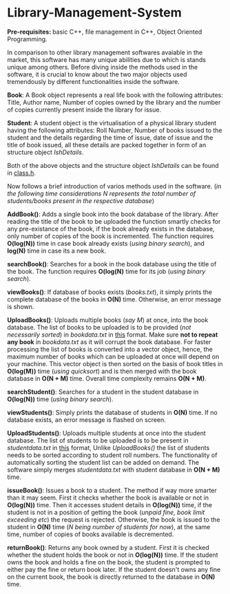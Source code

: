 # Library-Management-System
<b>Pre-requisites: </b>basic C++, file management in C++, Object Oriented Programming.

In comparison to other library management softwares avaiable in the market, this software has many unique abilities due to which is stands unique among others. Before diving inside the methods used in the software, it is crucial to know about the two major objects used tremendously by different functionalities inside the software.

<b>Book</b>: A Book object represents a real life book with the following attributes: Title, Author name, Number of copies owned by the library and the number of copies currently present inside the library for issue.

<b>Student</b>: A student object is the virtualisation of a physical library student having the following attributes: Roll Number, Number of books issued to the student and the details regarding the time of issue, date of issue and the title of book issued, all these details are packed together in form of an structure object <i>IshDetails</i>.

Both of the above objects and the structure object <i>IshDetails</i> can be found in [class.h](class.h).

Now follows a brief introduction of varios methods used in the software.
(<i>in the following time considerations N represents the total number of students/books present in the respective database</i>)

<b>AddBook()</b>: Adds a single book into the book database of the library. After reading the title of the book to be uploaded the function smartly checks for any pre-existance of the book, if the book already exists in the database, only number of copies of the book is incremented. The function requires <b>O(log(N))</b> time in case book already exists (<i>using binary search</i>), and <b>log(N)</b> time in case its a new book.

<b>searchBook()</b>: Searches for a book in the book database using the title of the book. The function requires <b>O(log(N)</b> time for its job (<i>using binary search</i>).

<b>viewBooks()</b>: If database of books exists (<i>books.txt</i>), it simply prints the complete database of the books in <b>O(N)</b> time. Otherwise, an error message is shown. 

<b>UploadBooks()</b>: Uploads multiple books (<i>say M</i>) at once, into the book database. The list of books to be uploaded is to be provided (<i>not necessarily sorted</i>) in <i>bookdata.txt</i> in [this](howToUploadBooks.txt) format. Make sure <b>not to repeat any book</b> in <i>bookdata.txt</i> as it will corrupt the book database. For faster processing the list of books is converted into a vector object, hence, the maximum number of books which can be uploaded at once will depend on your machine. This vector object is then sorted on the basis of book titles in <b>O(log(M))</b> time (<i>using quicksort</i>) and is then merged with the book database in <b>O(N + M)</b> time. Overall time complexity remains <b>O(N + M)</b>.

<b>searchStudent()</b>: Searches for a student in the student database in <b>O(log(N))</b> time (<i>using binary search</i>).

<b>viewStudents()</b>: Simply prints the database of students in <b>O(N)</b> time. If no database exists, an error message is flashed on screen.

<b>UploadStudents()</b>: Uploads multiple students at once into the student database. The list of students to be uploaded is to be present in <i>studentdata.txt</i> in [this](howToUploadStudents.txt) format, Unlike <i>UploadBooks()</i> the list of students needs to be sorted according to student roll numbers. The functionality of automatically sorting the student list can be added on demand. The software simply merges <i>studentdata.txt</i> with student database in <b>O(N + M)</b> time.

<b>issueBook()</b>: Issues a book to a student. The method if way more smarter than it may seem. First it checks whether the book is available or not in <b>O(log(N))</b> time. Then it accesses student details in <b>O(log(N))</b> time, if the student is not in a position of getting the book (<i>unpaid fine, book limit exceeding etc</i>) the request is rejected. Otherwise, the book is issued to the student in <b>O(N)</b> time (<i>N being number of students for now</i>), at the same time, number of copies of books available is decremented.

<b>returnBook()</b>: Returns any book owned by a student. First it is checked whether the student holds the book or not in <b>O(log(N))</b> time. If the student owns the book and holds a fine on the book, the student is prompted to either pay the fine or return book later. If the student doesn't owns any fine on the current book, the book is directly returned to the database in <b>O(N)</b> time.


